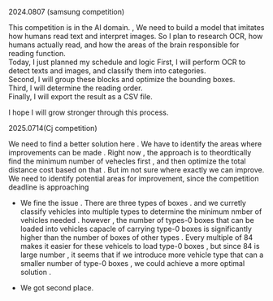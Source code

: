 
 
2024.0807 (samsung competition)

This competition is in the AI domain. , We need to build a model that imitates how humans read text and interpret images.
So I plan to research OCR, how humans actually read, and how the areas of the brain responsible for reading function.  
Today, I just planned my schedule and logic
First, I will perform OCR to detect texts and images, and classify them into categories.  
Second, I will group these blocks and optimize the bounding boxes.  
Third, I will determine the reading order.  
Finally, I will export the result as a CSV file.  

I hope I will grow stronger through this process.

2025.0714(Cj competition)

We need to find a better solution here . 
We have to identify the areas where improvements can be made . 
Right now , the approach is to theordtically find the minimum number of vehecles first ,
and then optimize the total distance cost based on that .
But im not sure where exactly we can improve.
We need to identify potential areas for improvement,
since the competition deadline is approaching 




+ We fine the issue .
There are three types of boxes .
and we curretly classify vehicles into multiple types to determine the minimum nmber of vehicles needed .
however , the number of types-0 boxes that can be loaded into vehicles capacle of carrying type-0 boxes is significantly higher than the number of boxes of other types .
Every multiple of 84 makes it easier for these vehicels to load type-0 boxes ,
but since 84 is large number , it seems that if we introduce more vehicle type that can a smaller number of type-0 boxes ,
we could achieve a more optimal solution .

+ We got second place.
